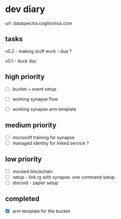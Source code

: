 # dev diary

url: dataspectra.cogitovirus.com

## tasks

v0.2 - making stuff work - due ?

v0.1 - duck doc

## high priority

- [ ] bucket + event setup
- [ ] working synapse flow
- [ ] working synapse arm template


## medium priority

- [ ] microsoft training for synapse
- [ ] managed identity for linked service ?

## low priority


- [ ] mocked blockchain
- [ ] setup - link rg with synapse. one command setup.
- [ ] discord - zapier setup

## completed

- [x] arm template for the bucket
